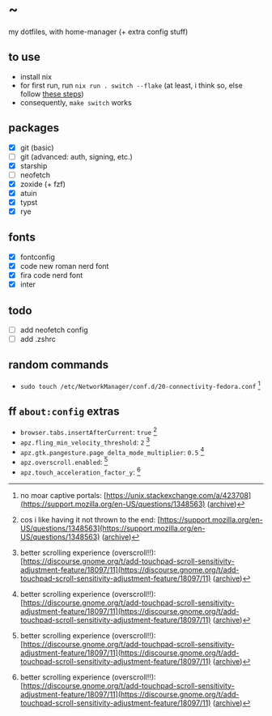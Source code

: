 # ~

my dotfiles, with home-manager (+ extra config stuff)

## to use

- install nix
- for first run, run `nix run . switch --flake` (at least, i think so, else follow [these steps](https://nix-community.github.io/home-manager/index.xhtml#sec-flakes-standalone))
- consequently, `make switch` works

## packages

- [x] git (basic)
- [ ] git (advanced: auth, signing, etc.)
- [x] starship
- [ ] neofetch
- [x] zoxide (+ fzf)
- [x] atuin
- [x] typst
- [x] rye

## fonts

- [x] fontconfig
- [x] code new roman nerd font
- [x] fira code nerd font
- [x] inter

## todo

- [ ] add neofetch config
- [ ] add .zshrc

## random commands

- `sudo touch /etc/NetworkManager/conf.d/20-connectivity-fedora.conf` [^2]

## ff `about:config` extras

- `browser.tabs.insertAfterCurrent`: `true` [^1]
- `apz.fling_min_velocity_threshold`: `2` [^3]
- `apz.gtk.pangesture.page_delta_mode_multiplier`: `0.5` [^3]
- `apz.overscroll.enabled`: [^3]
- `apz.touch_acceleration_factor_y`: [^3]

[^1]: cos i like having it not thrown to the end: [https://support.mozilla.org/en-US/questions/1348563](https://support.mozilla.org/en-US/questions/1348563) ([archive](https://web.archive.org/web/20240531224738/https://support.mozilla.org/en-US/questions/1348563))
[^2]: no moar captive portals: [https://unix.stackexchange.com/a/423708](https://support.mozilla.org/en-US/questions/1348563) ([archive](https://web.archive.org/web/20240531224903/https://unix.stackexchange.com/questions/419422/wifi-disable-hotspot-login-screen))
[^3]: better scrolling experience (overscroll!!): [https://discourse.gnome.org/t/add-touchpad-scroll-sensitivity-adjustment-feature/18097/11](https://discourse.gnome.org/t/add-touchpad-scroll-sensitivity-adjustment-feature/18097/11) ([archive](https://web.archive.org/web/20240531230223/https://discourse.gnome.org/t/add-touchpad-scroll-sensitivity-adjustment-feature/18097/11))
